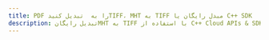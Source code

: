 ---title: PDF را به  تبدیل کنیدTIFF، MHT به TIFF مبدل رایگان یا C++ SDKdescription: تبدیل رایگانMHT به TIFF با استفاده از C++ Cloud APIs & SDK همچنین اسناد PDF را در Cloud ایجاد، ویرایش و رندر کنید.---
